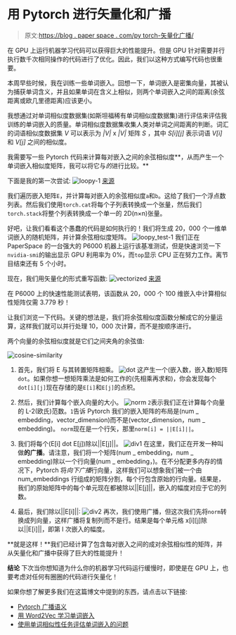 # 用 Pytorch 进行矢量化和广播

> 原文:[https://blog . paper space . com/py torch-矢量化广播/](https://blog.paperspace.com/pytorch-vectorization-and-broadcasting/)

在 GPU 上运行机器学习代码可以获得巨大的性能提升。但是 GPU 针对需要并行执行数千次相同操作的代码进行了优化。因此，我们以这种方式编写代码也很重要。

本周早些时候，我在训练一些单词嵌入。回想一下，单词嵌入是密集向量，其被认为捕获单词含义，并且如果单词在含义上相似，则两个单词嵌入之间的距离(余弦距离或欧几里德距离)应该更小。

我想通过对单词相似度数据集(如斯坦福稀有单词相似度数据集)进行评估来评估我训练的单词嵌入的质量。单词相似度数据集收集人类对单词之间距离的判断。词汇的词语相似度数据集 *V* 可以表示为 *|V|* x *|V|* 矩阵 *S* ，其中 *S[i][j]* 表示词语 *V[i]* 和 *V[j]* 之间的相似度。

我需要写一些 Pytorch 代码来计算每对嵌入之间的余弦相似度**，从而产生一个单词嵌入相似度矩阵，我可以将它与*的*进行比较。**

下面是我的第一次尝试:
![loopy-1](../Images/25833d71f0b8c0daa63db7149ab961b0.png)
[来源](https://gist.github.com/dte/e600bb76e72854379f4a306c1873f2c2#file-loopy_cosine_similarities-py)

我们遍历嵌入矩阵`E`，并计算每对嵌入的余弦相似度`a`和`b`。这给了我们一个浮点数列表。然后我们使用`torch.cat`将每个子列表转换成一个张量，然后我们`torch.stack`将整个列表转换成一个单一的 2D(n×n)张量。

好吧，让我们看看这个愚蠢的代码是如何执行的！我们将生成 20，000 个一维单词嵌入的随机矩阵，并计算余弦相似度矩阵。
![loopy_test-1](../Images/12bfa11e3dbbd68a1c09b3b47bea46dc.png)
我们正在 PaperSpace 的一台强大的 P6000 机器上运行该基准测试，但是快速浏览一下`nvidia-smi`的输出显示 GPU 利用率为 0%，而`top`显示 CPU 正在努力工作。离节目结束还有 5 个小时。

现在，我们用矢量化的形式重写函数:
![vectorized](../Images/a1f42d3aee4ab96742bab88976aab0c0.png)
[来源](https://gist.github.com/dte/e600bb76e72854379f4a306c1873f2c2#file-vectorized_cosine_similarities-py)

在 P6000 上的快速性能测试表明，该函数从 20，000 个 100 维嵌入中计算相似性矩阵仅需 3.779 秒！

让我们浏览一下代码。关键的想法是，我们将余弦相似度函数分解成它的分量运算，这样我们就可以并行处理 10，000 次计算，而不是按顺序进行。

两个向量的余弦相似度就是它们之间夹角的余弦值:

![cosine-similarity](../Images/401a3e736608bb5983ed14877e0fb333.png)

1.  首先，我们将 E 与其转置矩阵相乘。
    ![dot](../Images/92c9545344d2a2b9196e60f339e042b5.png)
    这产生一个(嵌入数，嵌入数)矩阵`dot`。如果你想一想矩阵乘法是如何工作的(先相乘再求和)，你会发现每个`dot[i][j]`现在存储的是`E[i]`和`E[j]`的点积。

2.  然后，我们计算每个嵌入向量的大小。
    ![norm](../Images/c576750d3f0b2e502ad416fd675a4764.png)
    `2`表示我们正在计算每个向量的 L-2(欧氏)范数。`1`告诉 Pytorch 我们的嵌入矩阵的布局是(num _ embedding，vector_dimension)而不是(vector_dimension，num _ embedding)。
    `norm`现在是一个行矢，那里`norm[i] = ||E[i]||`。

3.  我们将每个(E[i] dot E[j])除以||E[j]||。
    ![div1](../Images/38c488bdf9c4444db3add3b97615d1c5.png)
    在这里，我们正在开发一种叫做**的广播**。请注意，我们将一个矩阵(num _ embedding，num _ embedding)除以一个行向量(num _ embedding，)。在不分配更多内存的情况下，Pytorch 将*向下广播*行向量，这样我们可以想象我们被一个由 num_embeddings 行组成的矩阵分割，每个行包含原始的行向量。结果是，我们的原始矩阵中的每个单元现在都被除以||E[j]||，嵌入的幅度对应于它的列数。

4.  最后，我们除以||E[i]||:
    ![div2](../Images/3071ef15f42c0f2fc2fc280f2e62c230.png)
    再次，我们使用广播，但这次我们先将`norm`转换成列向量，这样广播将复制列而不是行。结果是每个单元格 x[i][j]除以||E[i]||，即第 I 次嵌入的幅度。

**就是这样！**我们已经计算了包含每对嵌入之间的成对余弦相似性的矩阵，并从矢量化和广播中获得了巨大的性能提升！

**结论**
下次当你想知道为什么你的机器学习代码运行缓慢时，即使是在 GPU 上，也要考虑对任何有圈圈的代码进行矢量化！

如果你想了解更多我们在这篇博文中提到的东西，请点击以下链接:

*   [Pytorch 广播语义](https://pytorch.org/docs/master/notes/broadcasting.html)
*   [用 Word2Vec 学习单词嵌入](http://mccormickml.com/2016/04/19/word2vec-tutorial-the-skip-gram-model/)
*   [使用单词相似性任务评估单词嵌入的问题](https://arxiv.org/abs/1605.02276)